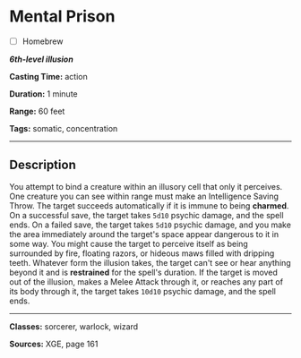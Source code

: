 # Mental Prison

- [ ] Homebrew

***6th-level illusion***

**Casting Time:** action

**Duration:** 1 minute

**Range:** 60 feet

**Tags:** somatic, concentration

---

## Description
You attempt to bind a creature within an illusory cell that only it perceives.
One creature you can see within range must make an Intelligence Saving Throw.
The target succeeds automatically if it is immune to being **charmed**.
On a successful save, the target takes `5d10` psychic damage, and the spell ends.
On a failed save, the target takes `5d10` psychic damage, and you make the area immediately around the target's space appear dangerous to it in some way.
You might cause the target to perceive itself as being surrounded by fire, floating razors, or hideous maws filled with dripping teeth.
Whatever form the illusion takes, the target can't see or hear anything beyond it and is **restrained** for the spell's duration.
If the target is moved out of the illusion, makes a Melee Attack through it, or reaches any part of its body through it, the target takes `10d10` psychic damage, and the spell ends.

---

**Classes:** sorcerer, warlock, wizard

**Sources:** XGE, page 161
